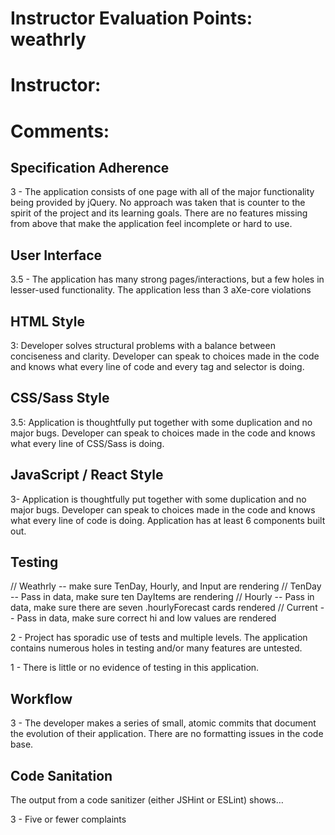 # Instructor Evaluation Points: weathrly
# Instructor:
# Comments:

## Specification Adherence

3 - The application consists of one page with all of the major functionality being provided by jQuery. No approach was taken that is counter to the spirit of the project and its learning goals. There are no features missing from above that make the application feel incomplete or hard to use.

## User Interface

3.5 - The application has many strong pages/interactions, but a few holes in lesser-used functionality. The application less than 3 aXe-core violations

## HTML Style

3: Developer solves structural problems with a balance between conciseness and clarity. Developer can speak to choices made in the code and knows what every line of code and every tag and selector is doing.

## CSS/Sass Style

3.5: Application is thoughtfully put together with some duplication and no major bugs. Developer can speak to choices made in the code and knows what every line of CSS/Sass is doing.

## JavaScript / React Style

3- Application is thoughtfully put together with some duplication and no major bugs. Developer can speak to choices made in the code and knows what every line of code is doing. Application has at least 6 components built out.

## Testing
// Weathrly -- make sure TenDay, Hourly, and Input are rendering
// TenDay -- Pass in data, make sure ten DayItems are rendering
// Hourly -- Pass in data, make sure there are seven .hourlyForecast cards rendered
// Current -- Pass in data, make sure correct hi and low values are rendered

2 - Project has sporadic use of tests and multiple levels. The application contains numerous holes in testing and/or many features are untested.

1 - There is little or no evidence of testing in this application.

## Workflow

3 - The developer makes a series of small, atomic commits that document the evolution of their application. There are no formatting issues in the code base.

## Code Sanitation

The output from a code sanitizer (either JSHint or ESLint) shows…

3 - Five or fewer complaints
